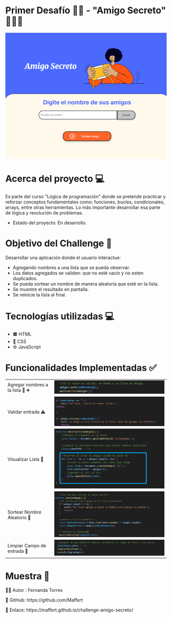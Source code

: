 ## <h1>  Primer Desafío 👩‍💻  - "Amigo Secreto" 🧑‍🤝‍🧑 </h1> 
<img src="./assets/ss1.png">

## <h1> Acerca del proyecto 💻 </h1> 

Es parte del curso "Lógica de programación" donde se pretende practicar y reforzar conceptos fundamentales como: funciones, bucles, condicionales, arrays, entre otras herramientas. Lo más importante desarrollar esa parte de lógica y resolución de problemas.

- Estado del proyecto: En desarrollo.

## <h1> Objetivo del Challenge 🎯 </h1> 
Desarrollar una aplicación donde el usuario interactue:
- Agregando nombres a una lista que se pueda observar.
- Los datos agregados se validen: que no esté vacío y no esten duplicados.
- Se pueda sortear un nombre de manera aleatoria que esté en la lista.
- Se muestre el resultado en pantalla.
- Se reinicie la lista al final.

## <h1> Tecnologías utilizadas 💻 </h1> 
- 🟧 HTML
- 🎨 CSS
- ⚙️ JavaScript

## <h1> Funcionalidades Implementadas ✅ </h1> 

<table>
  <tr>
    <td>Agregar nombres a la lista 📝 ➕ </td>
    <td><img src="./assets/agregar-amigo.png"></td>
  </tr>
    <tr>
    <td>Validar entrada ⚠️ </td>
    <td><img src="./assets/validar-entrada.png"></td>
  </tr>
   <tr>
    <td>Visualizar Lista 📄 </td>
    <td><img src="./assets/visualizar-lista.png"></td>
  </tr>
   </tr>
   <tr>
    <td>Sortear Nombre Aleatorio 🎲 </td>
    <td><img src="./assets/sorteo-aleatorio.png"></td>
  </tr>
  <tr>
    <td>Limpiar Campo de entrada 🔄 </td>
    <td><img src="./assets/limpiar-campo.png"></td>
  </tr>
</table>

## <h1> Muestra 🎥 </h1> 

<p>
  👩‍💻 Autor : Fernanda Torres
</p>
<p>
  📎 GitHub: https://github.com/Maffert
</p>
<p>
  🔗 Enlace: https://maffert.github.io/challenge-amigo-secreto/
</p>








